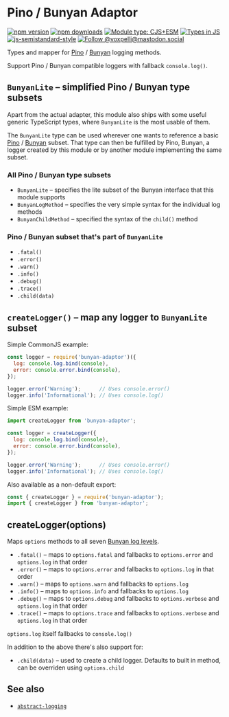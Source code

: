 # Pino / Bunyan Adaptor

[![npm version](https://img.shields.io/npm/v/bunyan-adaptor.svg?style=flat)](https://www.npmjs.com/package/bunyan-adaptor)
[![npm downloads](https://img.shields.io/npm/dm/bunyan-adaptor.svg?style=flat)](https://www.npmjs.com/package/bunyan-adaptor)
[![Module type: CJS+ESM](https://img.shields.io/badge/module%20type-cjs%2Besm-brightgreen)](https://github.com/voxpelli/badges-cjs-esm)
[![Types in JS](https://img.shields.io/badge/types_in_js-yes-brightgreen)](https://github.com/voxpelli/types-in-js)
[![js-semistandard-style](https://img.shields.io/badge/code%20style-semistandard-brightgreen.svg)](https://github.com/voxpelli/eslint-config)
[![Follow @voxpelli@mastodon.social](https://img.shields.io/mastodon/follow/109247025527949675?domain=https%3A%2F%2Fmastodon.social&style=social)](https://mastodon.social/@voxpelli)

Types and mapper for [Pino](https://github.com/pinojs/pino) / [Bunyan](https://github.com/trentm/node-bunyan) logging methods.

Support Pino / Bunyan compatible loggers with fallback `console.log()`.

## `BunyanLite` – simplified Pino / Bunyan type subsets

Apart from the actual adapter, this module also ships with some useful generic TypeScript types, where `BunyanLite` is the most usable of them.

The `BunyanLite` type can be used wherever one wants to reference a basic [Pino](https://github.com/pinojs/pino) / [Bunyan](https://github.com/trentm/node-bunyan) subset. That type can then be fulfilled by Pino, Bunyan, a logger created by this module or by another module implementing the same subset.

### All Pino / Bunyan type subsets

* `BunyanLite` – specifies the lite subset of the Bunyan interface that this module supports
* `BunyanLogMethod` – specifies the very simple syntax for the individual log methods
* `BunyanChildMethod` – specified the syntax of the `child()` method

### Pino / Bunyan subset that's part of `BunyanLite`

* `.fatal()`
* `.error()`
* `.warn()`
* `.info()`
* `.debug()`
* `.trace()`
* `.child(data)`

## `createLogger()` – map any logger to `BunyanLite` subset

Simple CommonJS example:

```javascript
const logger = require('bunyan-adaptor')({
  log: console.log.bind(console),
  error: console.error.bind(console),
});

logger.error('Warning');      // Uses console.error()
logger.info('Informational'); // Uses console.log()
```

Simple ESM example:

```javascript
import createLogger from 'bunyan-adaptor';

const logger = createLogger({
  log: console.log.bind(console),
  error: console.error.bind(console),
});

logger.error('Warning');      // Uses console.error()
logger.info('Informational'); // Uses console.log()
```

Also available as a non-default export:

```javascript
const { createLogger } = require('bunyan-adaptor');
import { createLogger } from 'bunyan-adaptor';
```

## createLogger(options)

Maps `options` methods to all seven [Bunyan log levels](https://github.com/trentm/node-bunyan#levels).

* `.fatal()` – maps to `options.fatal` and fallbacks to `options.error` and `options.log` in that order
* `.error()` – maps to `options.error` and fallbacks to `options.log` in that order
* `.warn()` – maps to `options.warn` and fallbacks to `options.log`
* `.info()` – maps to `options.info` and fallbacks to `options.log`
* `.debug()` – maps to `options.debug` and fallbacks to `options.verbose` and `options.log` in that order
* `.trace()` – maps to `options.trace` and fallbacks to `options.verbose` and `options.log` in that order

`options.log` itself fallbacks to `console.log()`

In addition to the above there's also support for:

* `.child(data)` – used to create a child logger. Defaults to built in method, can be overriden using `options.child`

## See also

* [`abstract-logging`](https://www.npmjs.com/package/abstract-logging)
